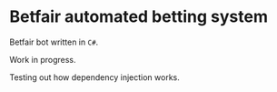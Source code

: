 # Betfair automated betting system
Betfair bot written in `C#`.

Work in progress.

Testing out how dependency injection works.